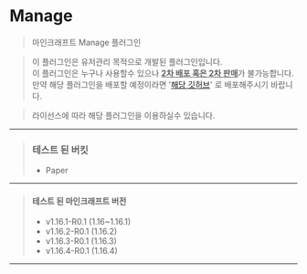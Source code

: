 # Manage

> 마인크래프트 Manage 플러그인

> 이 플러그인은 유저관리 목적으로 개발된 플러그인입니다. \
> 이 플러그인은 누구나 사용할수 있으나 <U>**2차 배포 혹은 2차 판매**</U>가 불가능합니다. \
> 만약 해당 플러그인을 배포할 예정이라면 '[해당 깃허브](https://github.com/TeamVery/Manage)' 로 배포해주시기 바랍니다.

> 라이선스에 따라 해당 플러그인을 이용하실수 있습니다.
---
> ### 테스트 된 버킷
> * Paper
---
> #### 테스트 된 마인크래프트 버전
> * v1.16.1-R0.1 (1.16~1.16.1)
> * v1.16.2-R0.1 (1.16.2)
> * v1.16.3-R0.1 (1.16.3)
> * v1.16.4-R0.1 (1.16.4)
---
